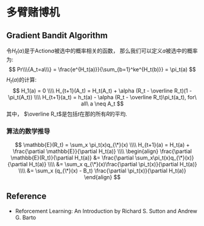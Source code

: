 # 多臂赌博机

##  Gradient Bandit Algorithm
令$H_t(a)$是于Action$a$被选中的概率相关的函数， 那么我们可以定义$a$被选中的概率为:
$$
Pr\\\{A_t=a\\\} = \frac{e^{H_t(a)}}{\sum_{b=1}^ke^{H_t(b)}} = \pi_t(a)
$$
$H_t(a)$的计算:  
$$
H_1(a) = 0 \\\\
H_{t+1}(A_t) = H_t(A_t) + \alpha (R_t - \overline R_t)(1 - \pi_t(A_t)) \\\\
H_{t+1}(a_t) = h_t(a) - \alpha (R_t - \overline R_t)\pi_t(a_t),  for\ all\ a \neq A_t
$$
其中， $\overline R_t$是包括$t$在那的所有$R$的平均.

### 算法的数学推导
$$
\mathbb{E}(R_t) = \sum_x \pi_t(x)q_{\*}(x) \\\\
H_{t+1}(a) = H_t(a) + \frac{\partial \mathbb{E}}{\partial H_t(a)} \\\\
\begin{align}
\frac{\partial \mathbb{E}(R_t)}{\partial H_t(a)} &= \frac{\partial \sum_x\pi_t(x)q_{\*}(x)}{\partial H_t(a)} \\\\
&= \sum_x q_{\*}(x)\frac{\partial \pi_t(x)}{\partial H_t(a)} \\\\
&= \sum_x (q_{\*}(x) - B_t) \frac{\partial \pi_t(x)}{\partial H_t(a)}
\end{align}
$$

## Reference
* Reforcement Learning: An Introduction by Richard S. Sutton and Andrew G. Barto
